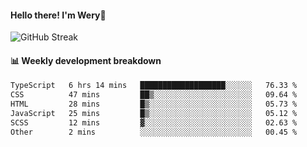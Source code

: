 #### Hello there! I'm Wery👋


![GitHub Streak](https://github-readme-streak-stats.herokuapp.com/?user=weryzebra-yue&theme=swift&hide_border=false&include_all_commits=true)



#### 📊 Weekly development breakdown
<!--START_SECTION:waka-->

```txt
TypeScript   6 hrs 14 mins   ███████████████████░░░░░░   76.33 %
CSS          47 mins         ██▒░░░░░░░░░░░░░░░░░░░░░░   09.64 %
HTML         28 mins         █▒░░░░░░░░░░░░░░░░░░░░░░░   05.73 %
JavaScript   25 mins         █▒░░░░░░░░░░░░░░░░░░░░░░░   05.12 %
SCSS         12 mins         ▓░░░░░░░░░░░░░░░░░░░░░░░░   02.63 %
Other        2 mins          ░░░░░░░░░░░░░░░░░░░░░░░░░   00.45 %
```

<!--END_SECTION:waka-->
